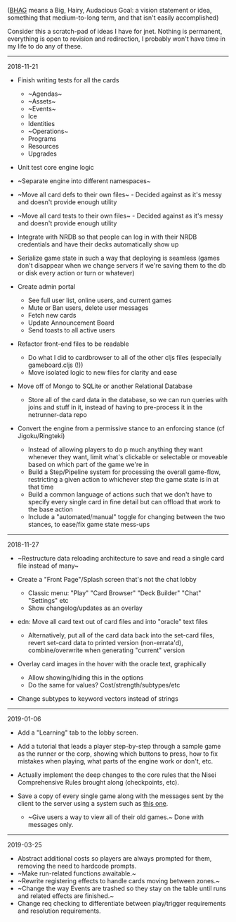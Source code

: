 ([BHAG](https://en.wikipedia.org/wiki/Big_Hairy_Audacious_Goal) means a Big, Hairy, Audacious Goal: a vision statement or idea, something that medium-to-long term, and that isn't easily accomplished)

Consider this a scratch-pad of ideas I have for jnet. Nothing is permanent, everything is open to revision and redirection, I probably won't have time in my life to do any of these. 

---
2018-11-21

* Finish writing tests for all the cards
  * ~Agendas~
  * ~Assets~
  * ~Events~
  * Ice
  * Identities
  * ~Operations~
  * Programs
  * Resources
  * Upgrades

* Unit test core engine logic
* ~Separate engine into different namespaces~
* ~Move all card defs to their own files~ - Decided against as it's messy and doesn't provide enough utility
* ~Move all card tests to their own files~ - Decided against as it's messy and doesn't provide enough utility
* Integrate with NRDB so that people can log in with their NRDB credentials and have their decks automatically show up

* Serialize game state in such a way that deploying is seamless (games don't disappear when we change servers if we're saving them to the db or disk every action or turn or whatever)

* Create admin portal
  * See full user list, online users, and current games
  * Mute or Ban users, delete user messages
  * Fetch new cards
  * Update Announcement Board
  * Send toasts to all active users

* Refactor front-end files to be readable
  * Do what I did to cardbrowser to all of the other cljs files (especially gameboard.cljs (!))
  * Move isolated logic to new files for clarity and ease

* Move off of Mongo to SQLite or another Relational Database
  * Store all of the card data in the database, so we can run queries with joins and stuff in it, instead of having to pre-process it in the netrunner-data repo

* Convert the engine from a permissive stance to an enforcing stance (cf Jigoku/Ringteki)
  * Instead of allowing players to do p much anything they want whenever they want, limit what's clickable or selectable or moveable based on which part of the game we're in
  * Build a Step/Pipeline system for processing the overall game-flow, restricting a given action to whichever step the game state is in at that time
  * Build a common language of actions such that we don't have to specify every single card in fine detail but can offload that work to the base action
  * Include a "automated/manual" toggle for changing between the two stances, to ease/fix game state mess-ups

---
2018-11-27

* ~Restructure data reloading architecture to save and read a single card file instead of many~

* Create a "Front Page"/Splash screen that's not the chat lobby
  * Classic menu: "Play" "Card Browser" "Deck Builder" "Chat" "Settings" etc
  * Show changelog/updates as an overlay

* edn: Move all card text out of card files and into "oracle" text files
  * Alternatively, put all of the card data back into the set-card files, revert set-card data to printed version (non-errata'd), combine/overwrite when generating "current" version

* Overlay card images in the hover with the oracle text, graphically
  * Allow showing/hiding this in the options
  * Do the same for values? Cost/strength/subtypes/etc

* Change subtypes to keyword vectors instead of strings

---
2019-01-06

* Add a "Learning" tab to the lobby screen.
* Add a tutorial that leads a player step-by-step through a sample game as the runner or the corp, showing which buttons to press, how to fix mistakes when playing, what parts of the engine work or don't, etc.
* Actually implement the deep changes to the core rules that the Nisei Comprehensive Rules brought along (checkpoints, etc).

* Save a copy of every single game along with the messages sent by the client to the server using a system such as [this one](http://spootnik.org/entries/2016/12/17/building-an-atomic-database-with-clojure).
  * ~Give users a way to view all of their old games.~ Done with messages only.

---
2019-03-25

* Abstract additional costs so players are always prompted for them, removing the need to hardcode prompts.
* ~Make run-related functions awaitable.~
* ~Rewrite registering effects to handle cards moving between zones.~
* ~Change the way Events are trashed so they stay on the table until runs and related effects are finished.~
* Change req checking to differentiate between play/trigger requirements and resolution requirements.